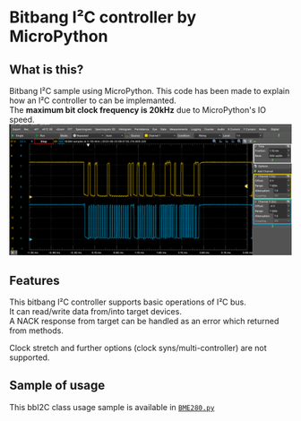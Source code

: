 # Bitbang I²C controller by MicroPython

## What is this?
Bitbang I²C sample using MicroPython. This code has been made to explain how an I²C controller to can be implemanted.  
The **maximum bit clock frequency is 20kHz** due to MicroPython's IO speed.  
![mp_write_read_20kHz.png](https://github.com/teddokano/bitbang_I2C_controller_MicroPython/blob/main/reference/pic/mp_write_read_20kHz.png)

## Features
This bitbang I²C controller supports basic operations of I²C bus.  
It can read/write data from/into target devices.  
A NACK response from target can be handled as an error which returned from methods.  

Clock stretch and further options (clock syns/multi-controller) are not supported.  

## Sample of usage
This bbI2C class usage sample is available in [`BME280.py`](https://github.com/teddokano/BME280_MicroPython)
